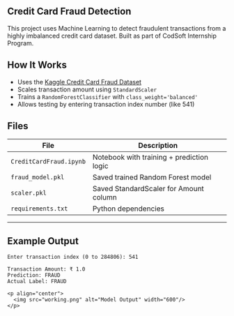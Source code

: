 ## Credit Card Fraud Detection

This project uses Machine Learning to detect fraudulent transactions from a highly imbalanced credit card dataset. Built as part of CodSoft Internship Program.
## How It Works

- Uses the [Kaggle Credit Card Fraud Dataset](https://www.kaggle.com/datasets/mlg-ulb/creditcardfraud)
- Scales transaction amount using `StandardScaler`
- Trains a `RandomForestClassifier` with `class_weight='balanced'`
- Allows testing by entering transaction index number (like 541)

## Files

| File                  | Description                            |
|-----------------------|----------------------------------------|
| `CreditCardFraud.ipynb` | Notebook with training + prediction logic |
| `fraud_model.pkl`       | Saved trained Random Forest model     |
| `scaler.pkl`            | Saved StandardScaler for Amount column |
| `requirements.txt`      | Python dependencies                  |

---

## Example Output

```text
Enter transaction index (0 to 284806): 541

Transaction Amount: ₹ 1.0
Prediction: FRAUD
Actual Label: FRAUD

<p align="center">
  <img src="working.png" alt="Model Output" width="600"/>
</p>
